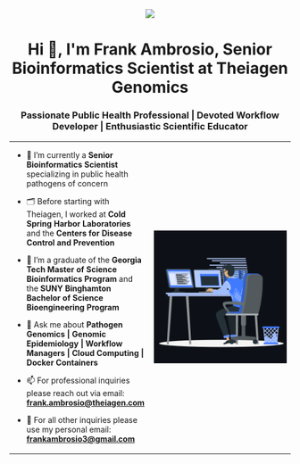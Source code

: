 <p align="center"><picture align="center"><img align="center" src = "https://avatars.githubusercontent.com/u/50809249?s=200&v=4" width = 50px></picture></p>
<h1 align="center">Hi 👋, I'm Frank Ambrosio, Senior Bioinformatics Scientist at Theiagen Genomics</h1>
<h3 align="center">Passionate Public Health Professional | Devoted Workflow Developer | Enthusiastic Scientific Educator</h3>

<table align="center">
<tr border="none">
<td width="50%" align="left">
  
- 🦠 I’m currently a **Senior Bioinformatics Scientist** specializing in public health pathogens of concern
  
- 🗂️ Before starting with Theiagen, I worked at **Cold Spring Harbor Laboratories** and the **Centers for Disease Control and Prevention**

- 🥇 I’m a graduate of the **Georgia Tech Master of Science Bioinformatics Program** and the **SUNY Binghamton Bachelor of Science Bioengineering Program**

- 💬 Ask me about **Pathogen Genomics | Genomic Epidemiology | Workflow Managers | Cloud Computing | Docker Containers**
  
- 📫 For professional inquiries please reach out via email: **frank.ambrosio@theiagen.com**

- 🥳 For all other inquiries please use my personal email: **frankambrosio3@gmail.com**

</td>
<td width="50%" align="center">

  <img align="center" alt="Coding" width="450" src="https://raw.githubusercontent.com/SubhadeepZilong/SubhadeepZilong/main/icons/animation_500_kxa883sd.gif">

  
  </td>
</tr>
</table>
